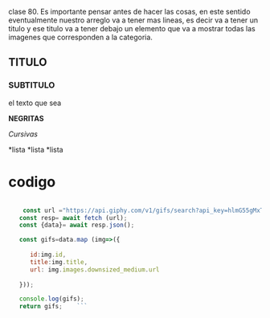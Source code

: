 clase 80. Es importante pensar antes de hacer las cosas, en este sentido
eventualmente nuestro arreglo va a tener mas lineas, es decir va a tener un
titulo y ese titulo va a tener debajo un elemento que va a mostrar todas las imagenes que 
corresponden a la categoria.


## TITULO
### SUBTITULO

el texto que sea 

**NEGRITAS**

*Cursivas*

*lista
*lista
*lista

# codigo

``` js export  const getGifs=async (category) => {

    const url ="https://api.giphy.com/v1/gifs/search?api_key=hlmG55gMxT925EeRXFXytmjESRfILSvP&q=${category}&limit=20"
   const resp= await fetch (url);
   const {data}= await resp.json();

   const gifs=data.map (img=>({
       
      id:img.id,
      title:img.title,
      url: img.images.downsized_medium.url
       
   }));

   console.log(gifs);
   return gifs;    ```

   